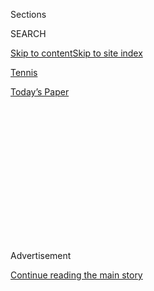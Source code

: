 <div id="app">

<div>

<div>

<div>

<div class="NYTAppHideMasthead css-1q2w90k e1suatyy0">

<div class="section css-ui9rw0 e1suatyy2">

<div class="css-eph4ug er09x8g0">

<div class="css-6n7j50">

</div>

<span class="css-1dv1kvn">Sections</span>

<div class="css-10488qs">

<span class="css-1dv1kvn">SEARCH</span>

</div>

[Skip to content](#site-content)[Skip to site
index](#site-index)

</div>

<div id="masthead-section-label" class="css-1wr3we4 eaxe0e00">

[Tennis](https://www.nytimes3xbfgragh.onion/section/sports/tennis)

</div>

<div class="css-10698na e1huz5gh0">

</div>

</div>

<div id="masthead-bar-one" class="section hasLinks css-15hmgas e1csuq9d3">

<div class="css-uqyvli e1csuq9d0">

</div>

<div class="css-1uqjmks e1csuq9d1">

</div>

<div class="css-9e9ivx">

[](https://myaccount.nytimes3xbfgragh.onion/auth/login?response_type=cookie&client_id=vi)

</div>

<div class="css-1bvtpon e1csuq9d2">

[Today’s
Paper](https://www.nytimes3xbfgragh.onion/section/todayspaper)

</div>

</div>

</div>

</div>

<div data-aria-hidden="false">

<div id="site-content" data-role="main">

<div>

<div class="css-1aor85t" style="opacity:0.000000001;z-index:-1;visibility:hidden">

<div class="css-1hqnpie">

<div class="css-epjblv">

<span class="css-17xtcya">[Tennis](/section/sports/tennis)</span><span class="css-x15j1o">|</span><span class="css-fwqvlz">Automated
Line Calls Will Replace Human Judges at U.S.
Open</span>

</div>

<div class="css-k008qs">

<div class="css-1iwv8en">

<span class="css-18z7m18"></span>

<div>

</div>

</div>

<span class="css-1n6z4y">https://nyti.ms/33jnfNJ</span>

<div class="css-1705lsu">

<div class="css-4xjgmj">

<div class="css-4skfbu" data-role="toolbar" data-aria-label="Social Media Share buttons, Save button, and Comments Panel with current comment count" data-testid="share-tools">

  - 
  - 
  - 
  - 
    
    <div class="css-6n7j50">
    
    </div>

  - 

</div>

</div>

</div>

</div>

</div>

</div>

<div class="css-13pd83m">

</div>

<div id="top-wrapper" class="css-1sy8kpn">

<div id="top-slug" class="css-l9onyx">

Advertisement

</div>

[Continue reading the main
story](#after-top)

<div class="ad top-wrapper" style="text-align:center;height:100%;display:block;min-height:250px">

<div id="top" class="place-ad" data-position="top" data-size-key="top">

</div>

</div>

<div id="after-top">

</div>

</div>

<div>

<div id="sponsor-wrapper" class="css-1hyfx7x">

<div id="sponsor-slug" class="css-19vbshk">

Supported by

</div>

[Continue reading the main
story](#after-sponsor)

<div id="sponsor" class="ad sponsor-wrapper" style="text-align:center;height:100%;display:block">

</div>

<div id="after-sponsor">

</div>

</div>

<div class="css-186x18t">

On Tennis

</div>

<div class="css-1vkm6nb ehdk2mb0">

# Automated Line Calls Will Replace Human Judges at U.S. Open

</div>

On all but the two biggest show courts, line calls will be made by
Hawk-Eye Live to reduce the number of people on site during the
pandemic.

<div class="css-79elbk" data-testid="photoviewer-wrapper">

<div class="css-z3e15g" data-testid="photoviewer-wrapper-hidden">

</div>

<div class="css-1a48zt4 ehw59r15" data-testid="photoviewer-children">

![<span class="css-16f3y1r e13ogyst0" data-aria-hidden="true">With
Hawk-Eye Live, the electronic system makes all the calls, even if there
are some familiar touches like the recorded voices that shout “out,”
“fault” or “foot
fault.”</span><span class="css-cnj6d5 e1z0qqy90" itemprop="copyrightHolder"><span class="css-1ly73wi e1tej78p0">Credit...</span><span><span>Karsten
Moran for The New York
Times</span></span></span>](https://static01.graylady3jvrrxbe.onion/images/2020/08/06/sports/03tennis-hawkeye/merlin_126623084_4be80037-6147-4b2e-9e5b-e9a730a701cf-articleLarge.jpg?quality=75&auto=webp&disable=upscale)

</div>

</div>

<div class="css-18e8msd">

<div class="css-vp77d3 epjyd6m0">

<div class="css-hus3qt ey68jwv0" data-aria-hidden="true">

[![Christopher
Clarey](https://static01.graylady3jvrrxbe.onion/images/2018/09/10/multimedia/author-christopher-clarey/author-christopher-clarey-thumbLarge.png
"Christopher Clarey")](https://www.nytimes3xbfgragh.onion/by/christopher-clarey)

</div>

<div class="css-1baulvz">

By [<span class="css-1baulvz last-byline" itemprop="name">Christopher
Clarey</span>](https://www.nytimes3xbfgragh.onion/by/christopher-clarey)

</div>

</div>

  - Aug. 3,
    2020

  - 
    
    <div class="css-4xjgmj">
    
    <div class="css-d8bdto" data-role="toolbar" data-aria-label="Social Media Share buttons, Save button, and Comments Panel with current comment count" data-testid="share-tools">
    
      - 
      - 
      - 
      - 
        
        <div class="css-6n7j50">
        
        </div>
    
      - 
    
    </div>
    
    </div>

</div>

</div>

<div class="section meteredContent css-1r7ky0e" name="articleBody" itemprop="articleBody">

<div class="css-1fanzo5 StoryBodyCompanionColumn">

<div class="css-53u6y8">

Three weeks of World TeamTennis at the Greenbrier resort in West
Virginia had come down to a single point on Sunday.

In the last match of the final, the New York Empire and the Chicago
Smash had a simultaneous championship point at 6-6 in the decisive
women’s doubles tiebreaker.

Sloane Stephens of the Smash hit her first serve in play. Coco
Vandeweghe of the Empire took a bold forehand cut and her return flew
well out of Stephens’s reach, landing deep near the baseline.

There was no call by a line judge, because there were no line judges on
the court.

Instead, the critical call was made electronically, and though Stephens
and the Smash asked to see a replay of the virtual ball mark, it only
confirmed the judgment of the machine.

</div>

</div>

<div class="css-1fanzo5 StoryBodyCompanionColumn">

<div class="css-53u6y8">

The replay showed [Vandeweghe’s shot had landed on the back half of the
baseline.](https://twitter.com/WorldTeamTennis/status/1290004012100714497)
The Empire had a 21-20 victory and the celebration — no model of social
distancing with group hugs galore — could begin in earnest.

[World
TeamTennis](https://www.nytimes3xbfgragh.onion/2020/07/11/sports/tennis/Bryan-brothers.html)
was using [Hawk-Eye
Live](https://www.nytimes3xbfgragh.onion/2018/03/01/sports/tennis/hawkeye-live-line-calling.html?searchResultPosition=1),
an automated system that not only eliminates line judges but also
eliminates the now-familiar challenge setup in which players can ask for
human calls to be reviewed by an electronic system.

With Hawk-Eye Live, the electronic system makes all the calls, even if
there are some familiar touches like the recorded voices that shout
“out,” “fault” or “foot fault.”

When a line call is particularly close, the system automatically uses a
recorded voice that projects more urgency. As in GPS systems, different
voices (and languages) can be used and during World TeamTennis, both
male voices and female voices were used during matches.

“For us, actually having a human voice still call ‘out’ rather than
using a beep or some other sound was an important part of making sure
the feel of the sport didn’t change,” said James Japhet, the managing
director of Hawk-Eye North America.

</div>

</div>

<div class="css-1fanzo5 StoryBodyCompanionColumn">

<div class="css-53u6y8">

But there is no doubt that Hawk-Eye Live represents major change and
later this month it is set to make its Grand Slam tournament debut. The
United States Tennis Association plans to deploy it on all but its two
biggest show courts at [the United States
Open](https://www.nytimes3xbfgragh.onion/2020/06/15/sports/tennis/us-open.html),
scheduled [for
Aug. 31-Sept. 13](https://www.nytimes3xbfgragh.onion/2020/06/16/sports/us-open-tennis-cuomo.html).
The U.S. Open was the first Grand Slam event to use electronic line
calling for its challenge system in 2006. In 2018, it became the first
Grand Slam event to make that available on all its courts. Now comes the
next phase as Hawk-Eye goes from serving as quality control and a
broadcast tool to being the first and final word.

The system also will be used at the Western & Southern Open, the
combined WTA and ATP event transplanted from the Cincinnati suburbs that
is scheduled for the week before the U.S. Open at the U.S.T.A. Billie
Jean King National Tennis Center in Queens.

“I’m happy to see the U.S. Open using Hawk-Eye Live,” said Carlos Silva,
chief executive of World TeamTennis. “Is the system perfect? Probably
not. Is it close to perfect? Yes. Is it more perfect than humans? 100
percent yes.”

It also has the potential to put quite a few human line judges out of
work, which is partly why the sport as a whole has been slow to adopt
Hawk-Eye Live. There is also concern that it could make it more
difficult to develop quality chair umpires because line judging is the
typical pathway to the chair.

“I imagine I’m off a few Christmas card lists,” Japhet said. “We’re not
in the business of trying to remove people from the sport. It just
happens to have been a byproduct of this particular advancement of the
technology. So I think there certainly have been questions asked on our
side and the sport’s side as to whether this is the right thing to do.”

</div>

</div>

<div class="css-79elbk" data-testid="photoviewer-wrapper">

<div class="css-z3e15g" data-testid="photoviewer-wrapper-hidden">

</div>

<div class="css-1a48zt4 ehw59r15" data-testid="photoviewer-children">

![<span class="css-16f3y1r e13ogyst0" data-aria-hidden="true">The
pandemic is driving the U.S. Open’s decision to use Hawk-Eye Live, which
can drastically reduce the number of line judges on
site.</span><span class="css-cnj6d5 e1z0qqy90" itemprop="copyrightHolder"><span class="css-1ly73wi e1tej78p0">Credit...</span><span>Uli
Seit for The New York
Times</span></span>](https://static01.graylady3jvrrxbe.onion/images/2020/08/06/sports/03tennis-hawkeye02/merlin_38446243_01b0f324-d6fd-4593-8a99-d1962b82264a-articleLarge.jpg?quality=75&auto=webp&disable=upscale)

</div>

</div>

<div class="css-1fanzo5 StoryBodyCompanionColumn">

<div class="css-53u6y8">

World TeamTennis chose to forgo line judges and use Hawk-Eye Live for
the last three years. The men’s tour has done the same since 2017 at its
Next Gen ATP Finals, an experimental event for the best players under
the age of 22. But what is driving the U.S. Open’s decision above all is
the coronavirus pandemic and the need to maintain safety and social
distancing.

</div>

</div>

<div class="css-1fanzo5 StoryBodyCompanionColumn">

<div class="css-53u6y8">

“Every functional area of the tournament has been asked to limit the
number of people who physically need to be on-site,” said Stacey
Allaster, the U.S. Open tournament director.

That includes officials, and by using Hawk-Eye Live on 15 of the 17
match courts, the U.S. Open can drastically reduce the number of line
judges on site: from approximately 350 to well under 100. Only Arthur
Ashe Stadium and Louis Armstrong Stadium will still feature full,
officiating crews of nine line judges who work rotating one-hour shifts.
The other courts will have only a chair umpire, who will call the score
after Hawk-Eye Live makes the call and who will focus more on monitoring
player behavior and the pace of play. The umpires will not be allowed to
overrule the machines on line calls, only taking over if the system
breaks down during a point and fails to make a call. If the audio system
were to fail, a light attached to the umpire’s chair would still
indicate when Hawk-Eye has determined a shot is out.

The system is not entirely glitch-free. During this World TeamTennis
season, Jessica Pegula of the Orlando Storm and Bernarda Pera of the
Washington Kastles were playing a tiebreaker in a women’s singles match.
With Pera leading 2-1, she hit a ball that was not called out but that
Pegula and her teammates were convinced had landed wide.

They asked to see a replay, and it suspiciously said the ball had landed
well within the court.

“We were like, this obviously isn’t right,” Pegula said. “Hawk-Eye
clearly messed up. If you saw the ball land, that’s not where the mark
was at all. We switched sides and were arguing with them and the umpire
got a call from whoever works the Hawk-Eye and said, ‘Actually you are
correct, Hawk-Eye was wrong. The ball was out.’”

She continued: “If we wouldn’t have fought about it, it probably
wouldn’t have happened because the umpire just goes with what Hawk-Eye
says. So there have been some discrepancies here.”

Japhet said Hawk-Eye officials monitoring the system also have access to
a broadcast feed as an additional tool for such rare occasions. But he
said the automated system had been tested and shown to be accurate
within two millimeters.

Donald Young, a veteran American who first played in World TeamTennis in
2016, remains a convert.

“Obviously with the Covid situation, it’s particularly useful, but apart
from that, it’s just great,” he said. “The ball is coming fast, so you
can see it sometimes faster with Hawk-Eye than with a lot of eyes.
Sometimes it can be a little off. A couple calls have been inside the
box, and the guys had to correct it, but it’s definitely gotten a lot
better over the years for sure. I think it’s more accurate now than
ever.”

</div>

</div>

<div class="css-1fanzo5 StoryBodyCompanionColumn">

<div class="css-53u6y8">

The ATP Tour, which until now had only authorized the use of Hawk-Eye
Live at the Next-Gen Finals, has temporarily approved the system’s use
at all ATP events because of the pandemic. The women’s tour has for now
only approved its use at the Western & Southern Open, which will be the
first WTA event to use the system.

Japhet said he expects a significant increase in Hawk-Eye Live use over
the next two years in part because of the pandemic and the system’s
precision but also because of economics. Though operating the system is
expensive with its 18 cameras, six of them used by a review official to
monitor foot faults, it is also costly to house, feed, transport and pay
daily wages to hundreds of line judges.

“I think the numbers do stack up for tournaments,” Japhet said. “They
have a net savings in using it.”<span class="css-8l6xbc evw5hdy0">
</span><span class="css-8l6xbc evw5hdy0"> </span>

Technology is ever more pervasive in professional sports. But Pegula, a
26-year-old American, hopes line judges do not go the way of net-cord
judges, who were gradually replaced by sensors mounted on the net in the
1990s.

“It’s a fun part of our sport, and obviously adding the challenges in to
kind of question them makes it exciting and more entertaining for fans,”
she said. “I don’t know if I would want to eliminate linesmen forever.
It’s part of tennis, part of its culture. It’s more interactive that
way.”

But Silva believes more technology and less human error are inevitable.

“I think that ship sailed a long time ago in the world we live in,” he
said. “We’re all living on iPods and iPhones and asking Google to be our
memories. I think it’s long overdue to have the lines get called
automatically, and I think there are a bunch of new technologies around,
not just the cameras and sensors doing it now. You might even see active
paint and things like that for the lines, which might make it even more
accurate than what we have now.”

</div>

</div>

<div>

</div>

</div>

<div>

</div>

<div>

</div>

<div>

</div>

<div>

<div id="bottom-wrapper" class="css-1ede5it">

<div id="bottom-slug" class="css-l9onyx">

Advertisement

</div>

[Continue reading the main
story](#after-bottom)

<div id="bottom" class="ad bottom-wrapper" style="text-align:center;height:100%;display:block;min-height:90px">

</div>

<div id="after-bottom">

</div>

</div>

</div>

</div>

</div>

## Site Index

<div>

</div>

## Site Information Navigation

  - [© <span>2020</span> <span>The New York Times
    Company</span>](https://help.nytimes3xbfgragh.onion/hc/en-us/articles/115014792127-Copyright-notice)

<!-- end list -->

  - [NYTCo](https://www.nytco.com/)
  - [Contact
    Us](https://help.nytimes3xbfgragh.onion/hc/en-us/articles/115015385887-Contact-Us)
  - [Work with us](https://www.nytco.com/careers/)
  - [Advertise](https://nytmediakit.com/)
  - [T Brand Studio](http://www.tbrandstudio.com/)
  - [Your Ad
    Choices](https://www.nytimes3xbfgragh.onion/privacy/cookie-policy#how-do-i-manage-trackers)
  - [Privacy](https://www.nytimes3xbfgragh.onion/privacy)
  - [Terms of
    Service](https://help.nytimes3xbfgragh.onion/hc/en-us/articles/115014893428-Terms-of-service)
  - [Terms of
    Sale](https://help.nytimes3xbfgragh.onion/hc/en-us/articles/115014893968-Terms-of-sale)
  - [Site
    Map](https://spiderbites.nytimes3xbfgragh.onion)
  - [Help](https://help.nytimes3xbfgragh.onion/hc/en-us)
  - [Subscriptions](https://www.nytimes3xbfgragh.onion/subscription?campaignId=37WXW)

</div>

</div>

</div>

</div>
